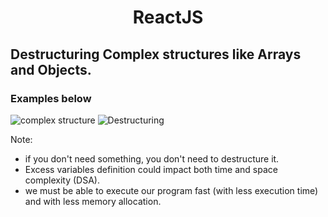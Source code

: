 <h1 align="center"> ReactJS </h1>

## Destructuring Complex structures like Arrays and Objects.

### Examples below
![complex structure](https://user-images.githubusercontent.com/94203408/157235460-6449b417-8b95-4613-8ecd-370169ddc4f8.png)
![Destructuring](https://user-images.githubusercontent.com/94203408/157235466-b973ca40-31ce-43ae-b96e-39412738e60a.png)


Note:
- if you don't need something, you don't need to destructure it.
- Excess variables definition could impact both time and space complexity (DSA).
- we must be able to execute our program fast (with less execution time) and with less memory allocation. 


